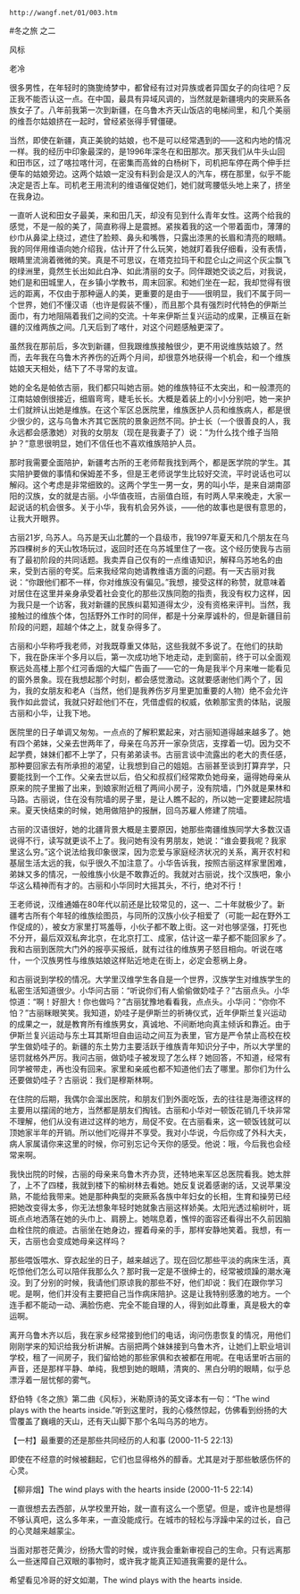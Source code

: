 `http://wangf.net/01/003.htm`

#冬之旅 之二

风标

老冷

很多男性，在年轻时的旖旎绮梦中，都曾经有过对异族或者异国女子的向往吧？反正我不能否认这一点。在中国，最具有异域风调的，当然就是新疆境内的突厥系各族女子了。八年前我第一次到新疆，在乌鲁木齐天山饭店的电梯间里，和几个美丽的维吾尔姑娘挤在一起时，曾经紧张得手臂僵硬。 

当然，即使在新疆，真正美貌的姑娘，也不是可以经常遇到的——这和内地的情况一样。我的经历中印象最深的，是1996年深冬在和田那次。那天我们从牛头山回和田市区，过了喀拉喀什河，在密集而高耸的白杨树下，司机把车停在两个伸手拦便车的姑娘旁边。这两个姑娘一定没有料到会是汉人的汽车，楞在那里，似乎不能决定是否上车。司机老王用流利的维语催促她们，她们就弯腰低头地上来了，挤坐在我身边。 

一直听人说和田女子最美，来和田几天，却没有见到什么青年女性。这两个给我的感觉，不是一般的美了，简直称得上是震撼。紧挨着我的这一个带着面巾，薄薄的纱巾从鼻梁上绕过，遮住了脸颊、鼻头和嘴唇，只露出漆黑的长眉和清亮的眼睛。我的同伴用维语向她介绍我，估计开了什么玩笑，她就盯着我仔细看，没有表情，眼睛里流淌着微微的笑。真是不可思议，在塔克拉玛干和昆仑山之间这个灰尘飘飞的绿洲里，竟然生长出如此白净、如此清丽的女子。同伴跟她交谈之后，对我说，她们是和田城里人，在乡镇小学教书，周末回家。和她们坐在一起，我却觉得有很远的距离，不仅由于那种逼人的美，更重要的是由于——很明显，我们不属于同一个世界，她们不懂汉语（也许是假装不懂），而且那个具有强烈时代特色的伊斯兰面巾，有力地阻隔着我们之间的交流。十年来伊斯兰复兴运动的成果，正横亘在新疆的汉维两族之间。几天后到了喀什，对这个问题感触更深了。 

虽然我在那前后，多次到新疆，但我跟维族接触很少，更不用说维族姑娘了。然而，去年我在乌鲁木齐养伤的近两个月间，却很意外地获得一个机会，和一个维族姑娘天天相处，结下了不寻常的友谊。 

她的全名是帕依古丽，我们都只叫她古丽。她的维族特征不太突出，和一般漂亮的江南姑娘倒很接近，细眉弯弯，睫毛长长。大概是着装上的小小分别吧，她一来护士们就辨认出她是维族。在这个军区总医院里，维族医护人员和维族病人，都是很少很少的，这与乌鲁木齐其它医院的景象迥然不同。护士长（一个很善良的人，我永远都会感激她）对我的女朋友（现在是我妻子了）说：“为什么找个维子当陪护？”意思很明显，她们不信任也不喜欢维族陪护人员。 

那时我需要全面陪护，新疆考古所的王老师帮我找到两个，都是医学院的学生。其实陪护要做的事情和保姆差不多，但是王老师说学生比较好交流，平时说话也可以解闷。这个考虑是非常细致的。这两个学生一男一女，男的叫小华，是来自湖南邵阳的汉族，女的就是古丽。小华值夜班，古丽值白班，有时两人早来晚走，大家一起说话的机会很多。关于小华，我有机会另外谈，——他的故事也是很有意思的，让我大开眼界。 

古丽21岁, 乌苏人。乌苏是天山北麓的一个县级市，我1997年夏天和几个朋友在乌苏四棵树乡的天山牧场玩过，返回时还在乌苏城里住了一夜。这个经历使我与古丽有了最初阶段的共同话题。我卖弄自己仅有的一点维语知识，解释乌苏地名的由来，受到古丽的夸奖。后来我经常向她请教维语方面的问题。有一天古丽对我说：“你跟他们都不一样，你对维族没有偏见。”我想，接受这样的称赞，就意味着对居住在这里并亲身承受着社会变化的那些汉族同胞的指责，我没有权力这样，因为我只是一个访客，我对新疆的民族纠葛知道得太少，没有资格来评判。当然，我接触过的维族个体，包括野外工作时的同伴，都是十分亲厚诚朴的，但是新疆目前阶段的问题，超越个体之上，就复杂得多了。 

古丽和小华称呼我老师，对我既尊重又体贴，这些我就不多说了。在他们的扶助下，我在卧床半个多月以后，第一次成功地下地走动，走到窗前，终于可以全面观察远处高楼上那个红河香烟的大幅广告画了——它的一角是我半个月来唯一能看见的窗外景象。现在我想起那个时刻，都会感觉激动。这就要感谢他们两个了，因为，我的女朋友和老A（当然，他们是我养伤岁月里更加重要的人物）绝不会允许我作如此尝试，我就只好趁他们不在，凭借虚假的权威，依赖那宝贵的体贴，说服古丽和小华，让我下地。 

医院里的日子单调又匆匆。一点点的了解积累起来，对古丽知道得越来越多了。她有四个弟妹，父亲去世两年了，母亲在乌苏开一家杂货店，支撑着一切。因为交不起学费，妹妹们都不上学了，只有弟弟读书。古丽言谈中流露出的老大的责任感，那种要回家去有所承担的渴望，让我想到自己的姐姐。古丽甚至谈到打算弃学，只要能找到一个工作。父亲去世以后，伯父和叔叔们经常欺负她母亲，逼得她母亲从原来的院子里搬了出来，到娘家附近租了两间小房子，没有院墙，门外就是果林和马路。古丽说，住在没有院墙的房子里，是让人瞧不起的，所以她一定要建起院墙来。夏天快结束的时候，她用做陪护的报酬，回乌苏雇人修建了院墙。 

古丽的汉语很好，她的北疆背景大概是主要原因，她那些南疆维族同学大多数汉语说得不行，读写就更谈不上了。我问她有没有男朋友，她说：“谁会要我呢？我家里这么穷。”这个说法给我印象很深，因为恋爱与家庭经济状况的关系，离开农村和基层生活太远的我，似乎很久不加注意了。小华告诉我，按照古丽这样家里困难，弟妹又多的情况，一般维族小伙是不敢靠近的。我就对古丽说，找个汉族吧，象小华这么精神而有才的。古丽和小华同时大摇其头，不行，绝对不行！ 

王老师说，汉维通婚在80年代以前还是比较常见的，这一、二十年就极少了。新疆考古所有个年轻的维族绘图员，与同所的汉族小伙子相爱了（可能一起在野外工作促成的），被女方家里打骂羞辱，小伙子都不敢上街。这一对也够坚强，打死也不分开，最后双双私奔北京，在北京打工、成家，估计这一辈子都不能回家乡了。我和古丽到医院大门外的报亭买报纸，就有过往的维族男子怒目相向。听说在喀什，一个汉族男性与维族姑娘这样贴近地走在街上，必定会惹祸上身。 

和古丽说到学校的情况。大学里汉维学生各自是一个世界，汉族学生对维族学生的私密生活知道很少。小华问古丽：“听说你们有人偷偷做奶哇子？”古丽点头。小华惊道：“啊！好胆大！你也做吗？”古丽犹豫地看看我，点点头。小华问：“你你不怕？”古丽眯眼笑笑。我知道，奶哇子是伊斯兰的祈祷仪式，近年伊斯兰复兴运动的成果之一，就是教育所有维族男女，真诚地、不间断地向真主倾诉和靠近。由于伊斯兰复兴运动与东土耳其斯坦自由运动之间互为表里，官方是严令禁止高校在校学生做奶哇子的。新疆的东土势力主要活跃于维族青年知识分子中，所以大学里的惩罚就格外严厉。我问古丽，做奶哇子被发现了怎么样？她回答，不知道，经常有同学被带走，再也没有回来。家里和亲戚也都不知道他们去了哪里。那你们为什么还要做奶哇子？古丽说：我们是穆斯林啊。 

在住院的后期，我偶尔会溜出医院，和朋友们到外面吃饭，去的往往是海德这样的主要用以摆阔的地方，当然都是朋友们掏钱。古丽和小华对一顿饭花销几千块非常不理解，他们从没有进过这样的地方，局促不安。在古丽看来，这一顿饭钱就可以顶她家半年的开销。所以他们吃得并不享受。我对小华说，今后你成了外科大夫，病人家属请你来这里的时候，你可别忘记今天你的感受。他说：哦，今后我也会经常来啊。 

我快出院的时候，古丽的母亲来乌鲁木齐办货，还特地来军区总医院看我。她太胖了，上不了四楼，我就到楼下的榆树林去看她。她反复说着感谢的话，又说苹果没熟，不能给我带来。她是那种典型的突厥系各族中年妇女的长相，生育和操劳已经把她改变得太多，你无法想象年轻时她就象古丽这样娇美。太阳光透过榆树叶，斑斑点点地洒落在她的头巾上、肩膀上。她喘息着，憔悴的面容还看得出不久前因脑血栓住院的痕迹。古丽坐在她身边，握着母亲的手，那样安静地笑着。我想，有一天，古丽也会变成她母亲这样吗？ 

那些喂饭喂水、穿衣起坐的日子，越来越远了。现在回忆那些平淡的病床生活，真吃惊他们怎么可以陪伴我那么久？那时我一定是不很绅士的，经常被烦躁的潮水淹没。到了分别的时候，我请他们原谅我的那些不好，他们却说：我们在跟你学习呢。是啊，他们并没有主要把自己当作病床陪护。这是让我特别感激的地方。一个连手都不能动一动、满脸伤疤、完全不能自理的人，得到如此尊重，真是极大的幸运啊。 

离开乌鲁木齐以后，我在家乡经常接到他们的电话，询问伤患恢复的情况，用他们刚刚学来的知识给我分析讲解。古丽把两个妹妹接到乌鲁木齐，让她们上职业培训学校，租了一间房子，我们留给她的那些家俱和衣被都在用呢。在电话里听古丽的声音，还是那样平静、单纯，我想到她的眼睛，清爽的、黑白分明的眼睛，似乎总漂浮着一层忧郁的雾气。 

舒伯特《冬之旅》第二曲《风标》，米勒原诗的英文译本有一句：“The wind plays with the hearts inside.”听到这里时，我的心倏然惊起，仿佛看到纷扬的大雪覆盖了巍峨的天山，还有天山脚下那个名叫乌苏的地方。 


【一村】最重要的还是那些共同经历的人和事 (2000-11-5 22:13)

即使在不经意的时候被翻起，它们也显得格外的醇香。尤其是对于那些敏感伤怀的心灵。

【柳非烟】The wind plays with the hearts inside (2000-11-5 22:14)

一直很想去去西部，从学校里开始，就一直有这么一个愿望。但是，或许也是想得不够认真吧，这么多年来，一直没能成行。在城市的轻松与浮躁中呆的过长，自己的心灵越来越蒙尘。 

当面对那苍茫黄沙，纷扬大雪的时候，或许我会重新审视自己的生命。只有远离那么一些迷障自己双眼的事物时，或许我才能真正知道我需要的是什么。 

希望看见冷哥的好文如潮，The wind plays with the hearts inside. 